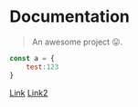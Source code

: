 # Documentation

> An awesome project 😛.

```js
const a = {
	test:123
}
```
[Link](quickstart.md)
[Link2]({{vpBaseURL}}onions)